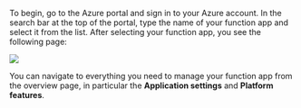 To begin, go to the Azure portal and sign in to your Azure account. In the search bar at the top of the portal, type the name of your function app and select it from the list. After selecting your function app, you see the following page:

![](https://github.com/fenago/katacoda-scenarios/raw/master/azure-functions/azure-functions-manage/steps/2/app.JPG)


You can navigate to everything you need to manage your function app from the overview page, in particular the **Application settings** and **Platform features**.

